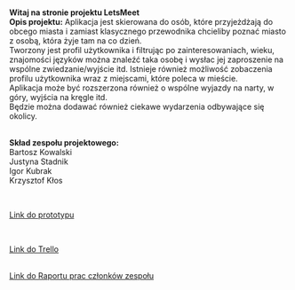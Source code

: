 <br><b>Witaj na stronie projektu LetsMeet</b>
<br><b>Opis projektu:</b>
Aplikacja jest skierowana do osób, które przyjeżdżają do obcego miasta i zamiast klasycznego przewodnika chcieliby poznać miasto z osobą, która żyje tam na co dzień. 
<br>Tworzony jest profil użytkownika i filtrując po zainteresowaniach, wieku, znajomości języków można znaleźć taka osobę i wysłac jej zaproszenie na wspólne zwiedzanie/wyjście itd. Istnieje również możliwość zobaczenia profilu użytkownika wraz z miejscami, które poleca w mieście. 
<br>Aplikacja może być rozszerzona również o wspólne wyjazdy na narty, w góry, wyjścia na kręgle itd. 
<br>Będzie można dodawać również ciekawe wydarzenia odbywające się okolicy.

<br><b>Skład zespołu projektowego:</b>
<br>Bartosz Kowalski
<br>Justyna Stadnik
<br>Igor Kubrak
<br>Krzysztof Kłos

<br><p><a href="https://github.com/LetsMeetBAI/LetsMeet/blob/master/LetsMeet.pdf">Link do prototypu

<br><p><a href="https://trello.com/b/y8X8UsU0/aplikacja-letsmeet"> Link do Trello
  
<br>Link do Raportu prac członków zespołu
